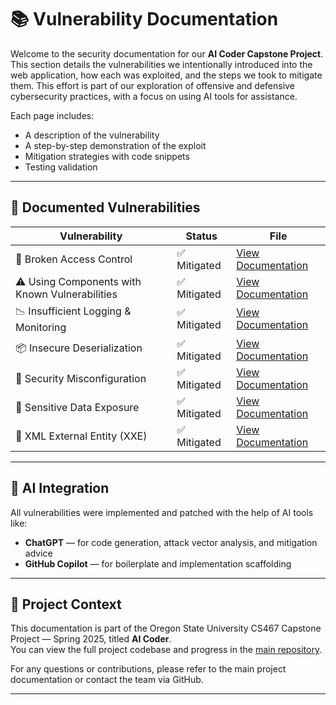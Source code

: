 # 📚 Vulnerability Documentation

Welcome to the security documentation for our **AI Coder Capstone Project**. This section details the vulnerabilities we intentionally introduced into the web application, how each was exploited, and the steps we took to mitigate them. This effort is part of our exploration of offensive and defensive cybersecurity practices, with a focus on using AI tools for assistance.

Each page includes:
- A description of the vulnerability
- A step-by-step demonstration of the exploit
- Mitigation strategies with code snippets
- Testing validation

---

## 🔐 Documented Vulnerabilities

| Vulnerability | Status | File |
|---------------|--------|------|
| 🛑 Broken Access Control | ✅ Mitigated | [View Documentation](broken_access_control.md) |
| ⚠️ Using Components with Known Vulnerabilities | ✅ Mitigated | [View Documentation](known_vulnerable_components.md) |
| 📉 Insufficient Logging & Monitoring | ✅ Mitigated | [View Documentation](insufficient_logging_monitoring.md) |
| 📦 Insecure Deserialization | ✅ Mitigated | [View Documentation](insecure_deserialization.md) |
| 🧾 Security Misconfiguration | ✅ Mitigated | [View Documentation](security_misconfiguration.md) |
| 🔐 Sensitive Data Exposure | ✅ Mitigated | [View Documentation](sensitive_data_exposure.md) |
| 🧨 XML External Entity (XXE) | ✅ Mitigated | [View Documentation](xml_external_entity.md) |
---

## 🧠 AI Integration

All vulnerabilities were implemented and patched with the help of AI tools like:
- **ChatGPT** — for code generation, attack vector analysis, and mitigation advice
- **GitHub Copilot** — for boilerplate and implementation scaffolding

---

## 📌 Project Context

This documentation is part of the Oregon State University CS467 Capstone Project — Spring 2025, titled **AI Coder**.  
You can view the full project codebase and progress in the [main repository](../README.md).

For any questions or contributions, please refer to the main project documentation or contact the team via GitHub.

---

